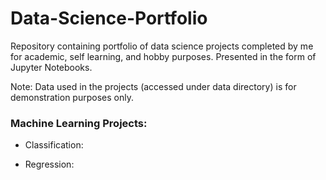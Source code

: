 # Data-Science-Portfolio
Repository containing portfolio of data science projects completed by me for academic, self learning, and hobby purposes. Presented in the form of Jupyter  Notebooks. 


Note: Data used in the projects (accessed under data directory) is for demonstration purposes only.

 ### Machine Learning Projects: 
 * Classification:
 
 * Regression:


